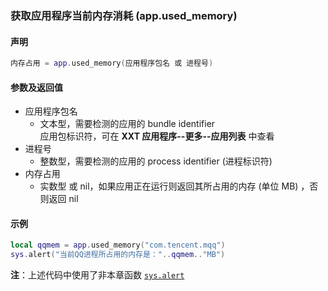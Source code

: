 ### 获取应用程序当前内存消耗 \(**app\.used\_memory**\)


#### 声明
```lua
内存占用 = app.used_memory(应用程序包名 或 进程号)
```


#### 参数及返回值
- 应用程序包名
    - 文本型，需要检测的应用的 bundle identifier  
    应用包标识符，可在 **XXT 应用程序\-\-更多\-\-应用列表** 中查看  
- 进程号
    - 整数型，需要检测的应用的 process identifier \(进程标识符\) 
- 内存占用
    - 实数型 或 nil，如果应用正在运行则返回其所占用的内存 \(单位 MB\) ，否则返回 nil


#### 示例  
```lua
local qqmem = app.used_memory("com.tencent.mqq")
sys.alert("当前QQ进程所占用的内存是："..qqmem.."MB")
```
**注**：上述代码中使用了非本章函数 [`sys.alert`](/Handbook/sys/sys.alert.md)

